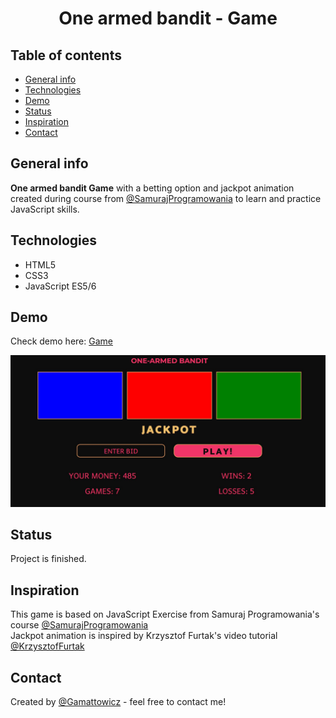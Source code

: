 <div align="center">
<h1 align="center">One armed bandit - Game </h1></div>

## Table of contents
* [General info](#general-info)
* [Technologies](#technologies)
* [Demo](#demo)
* [Status](#status)
* [Inspiration](#inspiration)
* [Contact](#contact)

## General info
**One armed bandit Game** with a betting option and jackpot animation created during course from [@SamurajProgramowania](https://websamuraj.pl/) to learn and practice JavaScript skills.

## Technologies
* HTML5
* CSS3
* JavaScript ES5/6

## Demo
Check demo here: [Game](https://gamattowicz.github.io/One_armed_bandit/)

<img alt="Project" src="https://github.com/Gamattowicz/One_armed_bandit/blob/main/img/Game_screen.JPG"/>

## Status 
Project is finished.

## Inspiration
This game is based on JavaScript Exercise from Samuraj Programowania's course [@SamurajProgramowania](https://www.udemy.com/course/kurs-programowanie-w-javascript/)<br/>
Jackpot animation is inspired by Krzysztof Furtak's video tutorial [@KrzysztofFurtak](https://www.youtube.com/watch?v=HDlWDJ6-ZpI)

## Contact
Created by [@Gamattowicz](https://github.com/Gamattowicz) - feel free to contact me!